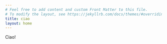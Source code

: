 ```yaml
---
# Feel free to add content and custom Front Matter to this file.
# To modify the layout, see https://jekyllrb.com/docs/themes/#overriding-theme-defaults
title: ciao
layout: home
---
```


Ciao!